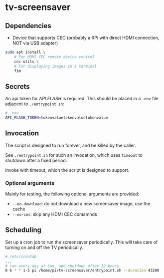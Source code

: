 # tv-screensaver

## Dependencies

- Device that supports CEC (probably a RPi with direct HDMI connection, NOT via USB adapter)

```bash
sudo apt install \
    # For HDMI CEC remote device control
    cec-utils \
    # For displaying images in a terminal
    fim
```

## Secrets

An api token for _API FLASH_ is required. This should be placed in a `.env` file adjacent to `./entrypoint.sh`:

```bash
# .env
API_FLASH_TOKEN=tokenvaluetokenvaluetokenvalue
```

## Invocation

The script is designed to run forever, and be killed by the caller.

See `./entrypoint.sh` for such an invocation, which uses `timeout` to shutdown after a fixed period.

Invoke with timeout, which the script is designed to support.

### Optional arguments

Mainly for testing, the following optional arguments are provided:

- `--no-download`: do not download a new screensaver image, use the cache
- `--no-cec`: skip any HDMI CEC comamnds

## Scheduling

Set up a cron job to run the screensaver periodically. This will take care of turning on and off the TV periodically.

```bash
# /etc/crontab
...
# run every day at 6am, and shutdown after 12 hours
0 6 * * 1-5 pi /home/pi/tv-screensaver/entrypoint.sh --duration 43200
```
